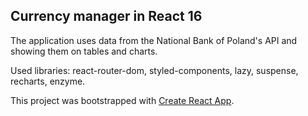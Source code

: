 ## Currency manager in React 16

The application uses data from the National Bank of Poland's API and showing them on tables and charts.

Used libraries: react-router-dom, styled-components, lazy, suspense, recharts, enzyme.

This project was bootstrapped with [Create React App](https://github.com/facebook/create-react-app).